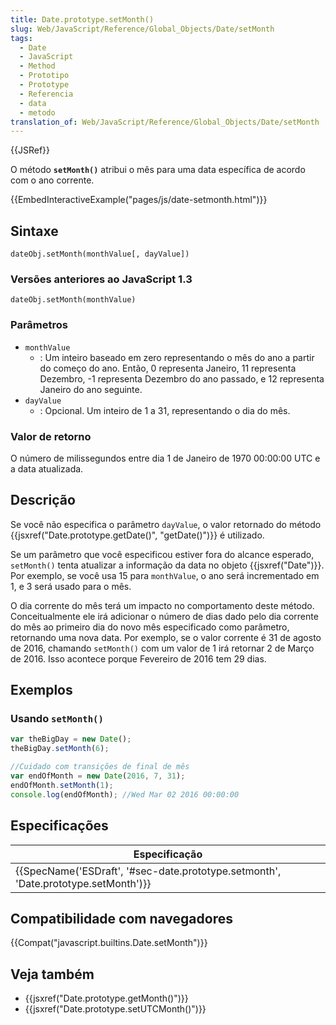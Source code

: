 ```yaml
---
title: Date.prototype.setMonth()
slug: Web/JavaScript/Reference/Global_Objects/Date/setMonth
tags:
  - Date
  - JavaScript
  - Method
  - Prototipo
  - Prototype
  - Referencia
  - data
  - metodo
translation_of: Web/JavaScript/Reference/Global_Objects/Date/setMonth
---
```

{{JSRef}}

O método **`setMonth()`** atribui o mês para uma data específica de acordo com o ano corrente.

{{EmbedInteractiveExample("pages/js/date-setmonth.html")}}

## Sintaxe

    dateObj.setMonth(monthValue[, dayValue])

### Versões anteriores ao JavaScript 1.3

    dateObj.setMonth(monthValue)

### Parâmetros

- `monthValue`
  - : Um inteiro baseado em zero representando o mês do ano a partir do começo do ano. Então, 0 representa Janeiro, 11 representa Dezembro, -1 representa Dezembro do ano passado, e 12 representa Janeiro do ano seguinte.
- `dayValue`
  - : Opcional. Um inteiro de 1 a 31, representando o dia do mês.

### Valor de retorno

O número de milissegundos entre dia 1 de Janeiro de 1970 00:00:00 UTC e a data atualizada.

## Descrição

Se você não especifica o parâmetro `dayValue`, o valor retornado do método {{jsxref("Date.prototype.getDate()", "getDate()")}} é utilizado.

Se um parâmetro que você especificou estiver fora do alcance esperado, `setMonth()` tenta atualizar a informação da data no objeto {{jsxref("Date")}}. Por exemplo, se você usa 15 para `monthValue`, o ano será incrementado em 1, e 3 será usado para o mês.

O dia corrente do mês terá um impacto no comportamento deste método. Conceitualmente ele irá adicionar o número de dias dado pelo dia corrente do mês ao primeiro dia do novo mês especificado como parâmetro, retornando uma nova data. Por exemplo, se o valor corrente é 31 de agosto de 2016, chamando `setMonth()` com um valor de 1 irá retornar 2 de Março de 2016. Isso acontece porque Fevereiro de 2016 tem 29 dias.

## Exemplos

### Usando `setMonth()`

```js
var theBigDay = new Date();
theBigDay.setMonth(6);

//Cuidado com transições de final de mês
var endOfMonth = new Date(2016, 7, 31);
endOfMonth.setMonth(1);
console.log(endOfMonth); //Wed Mar 02 2016 00:00:00
```

## Especificações

| Especificação                                                                                                |
| ------------------------------------------------------------------------------------------------------------ |
| {{SpecName('ESDraft', '#sec-date.prototype.setmonth', 'Date.prototype.setMonth')}} |

## Compatibilidade com navegadores

{{Compat("javascript.builtins.Date.setMonth")}}

## Veja também

- {{jsxref("Date.prototype.getMonth()")}}
- {{jsxref("Date.prototype.setUTCMonth()")}}
